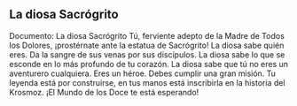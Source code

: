 ## La diosa Sacrógrito
Documento: La diosa Sacrógrito
Tú, ferviente adepto de la Madre de Todos los Dolores, ¡prostérnate ante la estatua de Sacrógrito!
La diosa sabe quién eres. Da la sangre de sus venas por sus discípulos.
La diosa sabe lo que se esconde en lo más profundo de tu corazón.
La diosa sabe que tú no eres un aventurero cualquiera. Eres un héroe. Debes cumplir una gran misión.
Tu leyenda está por construirse, en tus manos está inscribirla en la historia del Krosmoz.
¡El Mundo de los Doce te está esperando!
